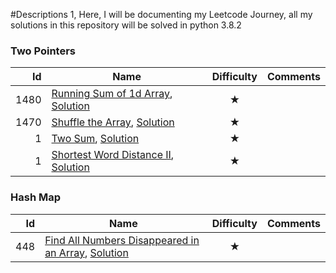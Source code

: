 #Descriptions
1, Here, I will be documenting my Leetcode Journey, all my solutions in this repository will be solved in python 3.8.2



### Two Pointers
|  Id | Name | Difficulty | Comments |
| ---: | --- | :---: | --- |
|  1480 | [Running Sum of 1d Array](https://leetcode.com/problems/running-sum-of-1d-array/ "Running Sum of 1d Array"), [Solution](https://github.com/tegamax/Leetcode_Pratice/blob/tega_branch/Arrays/Running_Sum_of_1d_Array.py/ "Solution")| ★ |  |
|  1470 | [Shuffle the Array](https://leetcode.com/problems/shuffle-the-array/ "Shuffle the Array"), [Solution](https://github.com/tegamax/Leetcode_Pratice/blob/tega_branch/Arrays/Shuffle_the_array.py "Solution")| ★ |  |
|  1 | [Two Sum](https://leetcode.com/problems/two-sum/ "Two Sum"), [Solution](https://github.com/tegamax/Leetcode_Pratice/blob/tega_branch/Arrays/Two_Sum.py "Solution")| ★ |  |
|  1 | [Shortest Word Distance II](https://leetcode.com/problems/shortest-word-distance-ii/ "Shortest Word Distance II"), [Solution](https://github.com/tegamax/Leetcode_Pratice/blob/tega_branch/Arrays/Shortest_Word_Distance_II.py "Solution")| ★ |  |


### Hash Map
|  Id | Name | Difficulty | Comments |
| ---: | --- | :---: | --- |
|  448 | [Find All Numbers Disappeared in an Array](https://leetcode.com/problems/running-sum-of-1d-array/ "Find All Numbers Disappeared in an Array"), [Solution](https://github.com/tegamax/Leetcode_Pratice/blob/tega_branch/Hash_Table/Find_All_Numbers_Disappeared_in_an_Array.py/ "Solution")| ★ |  |